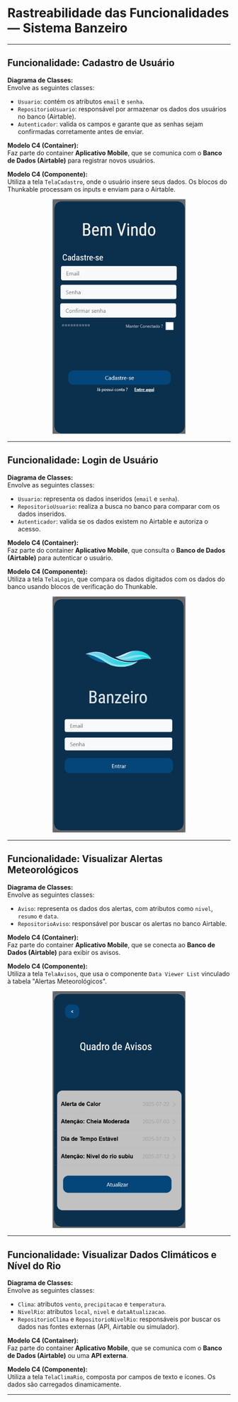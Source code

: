 # Rastreabilidade das Funcionalidades — Sistema Banzeiro

---

## Funcionalidade: Cadastro de Usuário

**Diagrama de Classes:**  
Envolve as seguintes classes:

- `Usuario`: contém os atributos `email` e `senha`.
- `RepositorioUsuario`: responsável por armazenar os dados dos usuários no banco (Airtable).
- `Autenticador`: valida os campos e garante que as senhas sejam confirmadas corretamente antes de enviar.

**Modelo C4 (Container):**  
Faz parte do container **Aplicativo Mobile**, que se comunica com o **Banco de Dados (Airtable)** para registrar novos usuários.

**Modelo C4 (Componente):**  
Utiliza a tela `TelaCadastro`, onde o usuário insere seus dados. Os blocos do Thunkable processam os inputs e enviam para o Airtable.
<p align="center"><img src="https://github.com/IAGOx46/ESI-TP1/blob/84b229c99fd748bafd7753cbc870bc3bfe1dc9fc/images/Tela_cadastro.jpg" width="300"></p>

---

## Funcionalidade: Login de Usuário

**Diagrama de Classes:**  
Envolve as seguintes classes:

- `Usuario`: representa os dados inseridos (`email` e `senha`).
- `RepositorioUsuario`: realiza a busca no banco para comparar com os dados inseridos.
- `Autenticador`: valida se os dados existem no Airtable e autoriza o acesso.

**Modelo C4 (Container):**  
Faz parte do container **Aplicativo Mobile**, que consulta o **Banco de Dados (Airtable)** para autenticar o usuário.

**Modelo C4 (Componente):**  
Utiliza a tela `TelaLogin`, que compara os dados digitados com os dados do banco usando blocos de verificação do Thunkable.

 <p align="center"><img src="https://github.com/IAGOx46/ESI-TP1/blob/bb042aed79ea2a82660425982ae963a30bf8a964/images/Tela_login.jpg" width="300"></p>

---

## Funcionalidade: Visualizar Alertas Meteorológicos

**Diagrama de Classes:**  
Envolve as seguintes classes:

- `Aviso`: representa os dados dos alertas, com atributos como `nivel`, `resumo` e `data`.
- `RepositorioAviso`: responsável por buscar os alertas no banco Airtable.

**Modelo C4 (Container):**  
Faz parte do container **Aplicativo Mobile**, que se conecta ao **Banco de Dados (Airtable)** para exibir os avisos.

**Modelo C4 (Componente):**  
Utiliza a tela `TelaAvisos`, que usa o componente `Data Viewer List` vinculado à tabela "Alertas Meteorológicos".

<p align="center"><img src="https://github.com/IAGOx46/ESI-TP1/blob/dac184976c805e51fafdf8ab36fc7ab7e6afedaa/images/Tela_quadro_de_avisos.jpg" width="300"></p>


---

## Funcionalidade: Visualizar Dados Climáticos e Nível do Rio

**Diagrama de Classes:**  
Envolve as seguintes classes:

- `Clima`: atributos `vento`, `precipitacao` e `temperatura`.
- `NivelRio`: atributos `local`, `nivel` e `dataAtualizacao`.
- `RepositorioClima` e `RepositorioNivelRio`: responsáveis por buscar os dados nas fontes externas (API, Airtable ou simulador).

**Modelo C4 (Container):**  
Faz parte do container **Aplicativo Mobile**, que se comunica com o **Banco de Dados (Airtable)** ou uma **API externa**.

**Modelo C4 (Componente):**  
Utiliza a tela `TelaClimaRio`, composta por campos de texto e ícones. Os dados são carregados dinamicamente.

---
